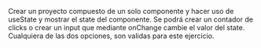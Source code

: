 Crear un proyecto compuesto de un solo componente y hacer uso de useState y mostrar
el state del componente.
Se podrá crear un contador de clicks o crear un input que mediante onChange cambie
el valor del state. Cualquiera de las dos opciones, son validas para este ejercicio. 